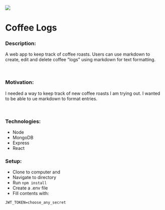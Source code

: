 <img src="https://img.shields.io/badge/LICENSE-MIT-brightgreen">
<br>

# Coffee Logs

### Description:

A web app to keep track of coffee roasts. Users can use markdown to create, edit and delete coffee "logs" using markdown for text formatting.

<br>

### Motivation:

I needed a way to keep track of new coffee roasts I am trying out. I wanted to be able to ue markdown to format entries.

<br>

### Technologies:

<ul>
<li>Node</li>
<li>MongoDB</li>
<li>Express</li>
<li>React</li>
</ul>

### Setup:

- Clone to computer and
- Navigate to directory
- Run `npm install`
- Create a .env file
- Fill contents with:

```
JWT_TOKEN=choose_any_secret
```
